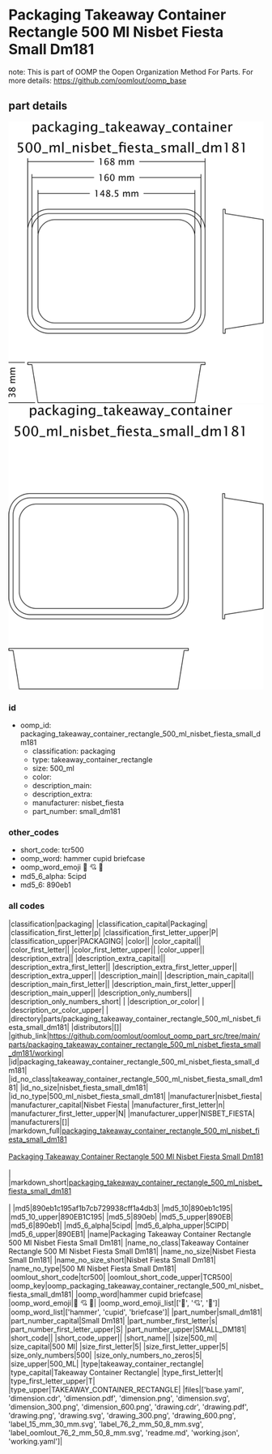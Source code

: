 # Packaging Takeaway Container Rectangle 500 Ml Nisbet Fiesta Small Dm181  

note: This is part of OOMP the Oopen Organization Method For Parts. For more details: https://github.com/oomlout/oomp_base

##  part details

[![](dimension_600.png)](dimension.png)
[![](drawing_600.png)](drawing.png)




### id
* oomp_id: packaging_takeaway_container_rectangle_500_ml_nisbet_fiesta_small_dm181
  * classification: packaging
  * type: takeaway_container_rectangle
  * size: 500_ml
  * color: 
  * description_main: 
  * description_extra: 
  * manufacturer: nisbet_fiesta
  * part_number: small_dm181

### other_codes
* short_code: tcr500
* oomp_word: hammer cupid briefcase
* oomp_word_emoji :hammer: :cupid: :briefcase:
* md5_6_alpha: 5cipd
* md5_6: 890eb1

### all codes 
|classification|packaging|
|classification_capital|Packaging|
|classification_first_letter|p|
|classification_first_letter_upper|P|
|classification_upper|PACKAGING|
|color||
|color_capital||
|color_first_letter||
|color_first_letter_upper||
|color_upper||
|description_extra||
|description_extra_capital||
|description_extra_first_letter||
|description_extra_first_letter_upper||
|description_extra_upper||
|description_main||
|description_main_capital||
|description_main_first_letter||
|description_main_first_letter_upper||
|description_main_upper||
|description_only_numbers||
|description_only_numbers_short| |
|description_or_color| |
|description_or_color_upper| |
|directory|parts/packaging_takeaway_container_rectangle_500_ml_nisbet_fiesta_small_dm181|
|distributors|[]|
|github_link|https://github.com/oomlout/oomlout_oomp_part_src/tree/main/parts/packaging_takeaway_container_rectangle_500_ml_nisbet_fiesta_small_dm181/working|
|id|packaging_takeaway_container_rectangle_500_ml_nisbet_fiesta_small_dm181|
|id_no_class|takeaway_container_rectangle_500_ml_nisbet_fiesta_small_dm181|
|id_no_size|nisbet_fiesta_small_dm181|
|id_no_type|500_ml_nisbet_fiesta_small_dm181|
|manufacturer|nisbet_fiesta|
|manufacturer_capital|Nisbet Fiesta|
|manufacturer_first_letter|n|
|manufacturer_first_letter_upper|N|
|manufacturer_upper|NISBET_FIESTA|
|manufacturers|[]|
|markdown_full|[packaging_takeaway_container_rectangle_500_ml_nisbet_fiesta_small_dm181](https://github.com/oomlout/oomlout_oomp_part_src/tree/main/parts/packaging_takeaway_container_rectangle_500_ml_nisbet_fiesta_small_dm181/working)<br>[](https://github.com/oomlout/oomlout_oomp_part_src/tree/main/parts/packaging_takeaway_container_rectangle_500_ml_nisbet_fiesta_small_dm181/working)<br>[Packaging Takeaway Container Rectangle 500 Ml Nisbet Fiesta Small Dm181](https://github.com/oomlout/oomlout_oomp_part_src/tree/main/parts/packaging_takeaway_container_rectangle_500_ml_nisbet_fiesta_small_dm181/working)<br><br>|
|markdown_short|[packaging_takeaway_container_rectangle_500_ml_nisbet_fiesta_small_dm181](https://github.com/oomlout/oomlout_oomp_part_src/tree/main/parts/packaging_takeaway_container_rectangle_500_ml_nisbet_fiesta_small_dm181/working)<br><br>|
|md5|890eb1c195af1b7cb729938cff1a4db3|
|md5_10|890eb1c195|
|md5_10_upper|890EB1C195|
|md5_5|890eb|
|md5_5_upper|890EB|
|md5_6|890eb1|
|md5_6_alpha|5cipd|
|md5_6_alpha_upper|5CIPD|
|md5_6_upper|890EB1|
|name|Packaging Takeaway Container Rectangle 500 Ml Nisbet Fiesta Small Dm181|
|name_no_class|Takeaway Container Rectangle 500 Ml Nisbet Fiesta Small Dm181|
|name_no_size|Nisbet Fiesta Small Dm181|
|name_no_size_short|Nisbet Fiesta Small Dm181|
|name_no_type|500 Ml Nisbet Fiesta Small Dm181|
|oomlout_short_code|tcr500|
|oomlout_short_code_upper|TCR500|
|oomp_key|oomp_packaging_takeaway_container_rectangle_500_ml_nisbet_fiesta_small_dm181|
|oomp_word|hammer cupid briefcase|
|oomp_word_emoji|:hammer: :cupid: :briefcase:|
|oomp_word_emoji_list|[':hammer:', ':cupid:', ':briefcase:']|
|oomp_word_list|['hammer', 'cupid', 'briefcase']|
|part_number|small_dm181|
|part_number_capital|Small Dm181|
|part_number_first_letter|s|
|part_number_first_letter_upper|S|
|part_number_upper|SMALL_DM181|
|short_code||
|short_code_upper||
|short_name||
|size|500_ml|
|size_capital|500 Ml|
|size_first_letter|5|
|size_first_letter_upper|5|
|size_only_numbers|500|
|size_only_numbers_no_zeros|5|
|size_upper|500_ML|
|type|takeaway_container_rectangle|
|type_capital|Takeaway Container Rectangle|
|type_first_letter|t|
|type_first_letter_upper|T|
|type_upper|TAKEAWAY_CONTAINER_RECTANGLE|
|files|['base.yaml', 'dimension.cdr', 'dimension.pdf', 'dimension.png', 'dimension.svg', 'dimension_300.png', 'dimension_600.png', 'drawing.cdr', 'drawing.pdf', 'drawing.png', 'drawing.svg', 'drawing_300.png', 'drawing_600.png', 'label_15_mm_30_mm.svg', 'label_76_2_mm_50_8_mm.svg', 'label_oomlout_76_2_mm_50_8_mm.svg', 'readme.md', 'working.json', 'working.yaml']|
